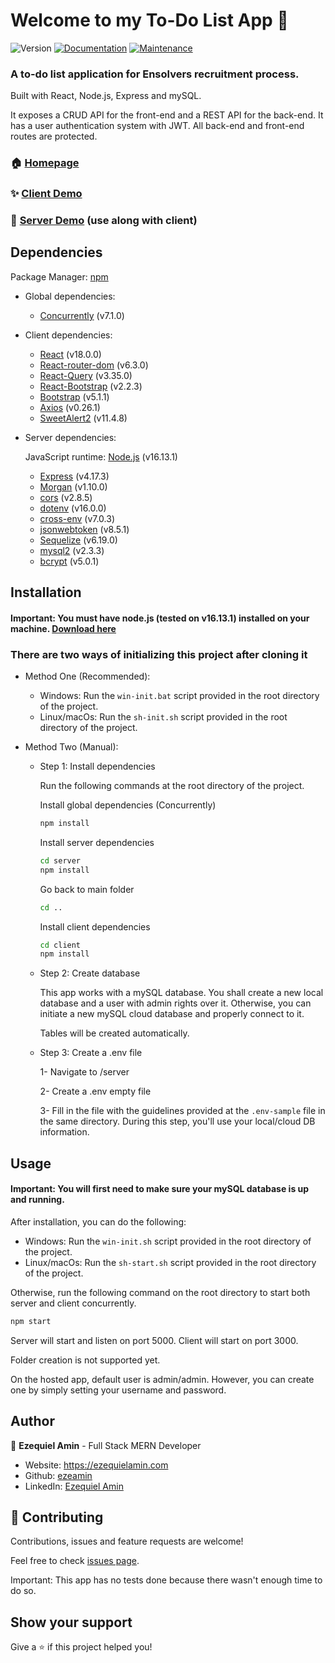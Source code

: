 # Welcome to my To-Do List App 👋

![Version](https://img.shields.io/badge/version-1.1.0-blue.svg?cacheSeconds=2592000)
[![Documentation](https://img.shields.io/badge/documentation-yes-brightgreen.svg)](https://github.com/ezeamin/ensolverstest#readme)
[![Maintenance](https://img.shields.io/badge/Maintained%3F-yes-green.svg)](https://github.com/ezeamin/ensolverstest/graphs/commit-activity)

### A to-do list application for Ensolvers recruitment process.

Built with React, Node.js, Express and mySQL. 

It exposes a CRUD API for the front-end and a REST API for the back-end. It has a user authentication system with JWT. All back-end and front-end routes are protected. 

### 🏠 [Homepage](https://github.com/ezeamin/ensolverstest#readme)

### ✨ [Client Demo](https://ensolverstest.netlify.app)

### 💫 [Server Demo](https://ensolverstest.herokuapp.com) (use along with client)

## Dependencies

Package Manager: [npm](https://www.npmjs.com/) 

- Global dependencies:
  - [Concurrently](https://www.npmjs.com/package/concurrently) (v7.1.0)
- Client dependencies:
  - [React](https://reactjs.org) (v18.0.0)
  - [React-router-dom](https://reactrouter.com/web) (v6.3.0)
  - [React-Query](https://react-query.tanstack.com/) (v3.35.0)
  - [React-Bootstrap](https://react-bootstrap.github.io) (v2.2.3)
  - [Bootstrap](https://getbootstrap.com/) (v5.1.1)
  - [Axios](https://axios-http.com/) (v0.26.1)
  - [SweetAlert2](https://sweetalert2.github.io/) (v11.4.8)
- Server dependencies:
    
    JavaScript runtime: [Node.js](https://nodejs.org/en/) (v16.13.1)
  - [Express](https://expressjs.com/) (v4.17.3)
  - [Morgan](https://github.com/expressjs/morgan#readme) (v1.10.0)
  - [cors](https://github.com/expressjs/cors#readme) (v2.8.5)
  - [dotenv](https://github.com/motdotla/dotenv#readme) (v16.0.0)
  - [cross-env](https://github.com/kentcdodds/cross-env#readme) (v7.0.3)
  - [jsonwebtoken](https://github.com/auth0/node-jsonwebtoken#readme) (v8.5.1)
  - [Sequelize](https://sequelize.org/) (v6.19.0)
  - [mysql2](https://github.com/sidorares/node-mysql2#readme) (v2.3.3)
  - [bcrypt](https://github.com/kelektiv/node.bcrypt.js#readme) (v5.0.1)

## Installation

#### Important: You **must** have node.js (tested on v16.13.1) installed on your machine. [Download here](https://nodejs.org/en/download/)

### There are two ways of initializing this project after cloning it

- Method One (Recommended):

  - Windows: Run the `win-init.bat` script provided in the root directory of the project.
  - Linux/macOs: Run the `sh-init.sh` script provided in the root directory of the project.

- Method Two (Manual):

  - Step 1: Install dependencies

    Run the following commands at the root directory of the project.

    Install global dependencies (Concurrently)

    ```sh
    npm install
    ```

    Install server dependencies

    ```sh
    cd server
    npm install
    ```

    Go back to main folder

    ```sh
    cd ..
    ```

    Install client dependencies

    ```sh
    cd client
    npm install
    ```

  - Step 2: Create database

    This app works with a mySQL database. You shall create a new local database and a user with admin rights over it. Otherwise, you can initiate a new mySQL cloud database and properly connect to it.

    Tables will be created automatically.

  - Step 3: Create a .env file

    1- Navigate to /server

    2- Create a .env empty file

    3- Fill in the file with the guidelines provided at the `.env-sample` file in the same directory. During this step, you'll use your local/cloud DB information.

## Usage

#### Important: You will first need to make sure your mySQL database is up and running.

After installation, you can do the following:
- Windows: Run the `win-init.sh` script provided in the root directory of the project.
- Linux/macOs: Run the `sh-start.sh` script provided in the root directory of the project.

Otherwise, run the following command on the root directory to start both server and client concurrently.

```sh
npm start
```

Server will start and listen on port 5000. Client will start on port 3000.

Folder creation is not supported yet. 

On the hosted app, default user is admin/admin. However, you can create one by simply setting your username and password.

## Author

👤 **Ezequiel Amin** - Full Stack MERN Developer

- Website: https://ezequielamin.com
- Github: [ezeamin](https://github.com/ezeamin)
- LinkedIn: [Ezequiel Amin](https://linkedin.com/in/ezequielamin)

## 🤝 Contributing

Contributions, issues and feature requests are welcome!

Feel free to check [issues page](https://github.com/ezeamin/ensolverstest/issues).

Important: This app has no tests done because there wasn't enough time to do so.

## Show your support

Give a ⭐️ if this project helped you!
